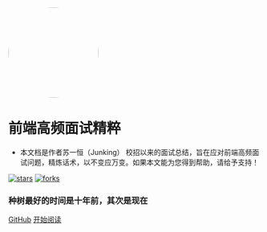 <img width="180px" style="border-radius: 50%" bor src="https://s1.ax1x.com/2020/04/06/Gysl24.png">

# 前端高频面试精粹

- 本文档是作者苏一恒（Junking） 校招以来的面试总结，旨在应对前端高频面试问题，精炼话术，以不变应万变。如果本文能为您得到帮助，请给予支持！



[![stars](https://badgen.net/github/stars/827652549/my-book?icon=github&color=4ab8a1)](https://github.com/827652549/my-book) [![forks](https://badgen.net/github/forks/827652549/my-book?icon=github&color=4ab8a1)](https://github.com/827652549/my-book)

### 种树最好的时间是十年前，其次是现在


[GitHub](<https://github.com/827652549/my-book>)
[开始阅读](README.md)

